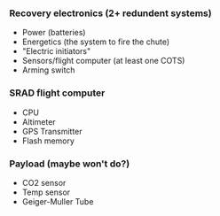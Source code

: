 ### Recovery electronics (2+ redundent systems)
- Power (batteries)
- Energetics (the system to fire the chute)
- "Electric initiators" 
- Sensors/flight computer (at least one COTS)
- Arming switch

### SRAD flight computer
- CPU
- Altimeter
- GPS Transmitter
- Flash memory

### Payload (maybe won't do?)
- CO2 sensor
- Temp sensor
- Geiger-Muller Tube
